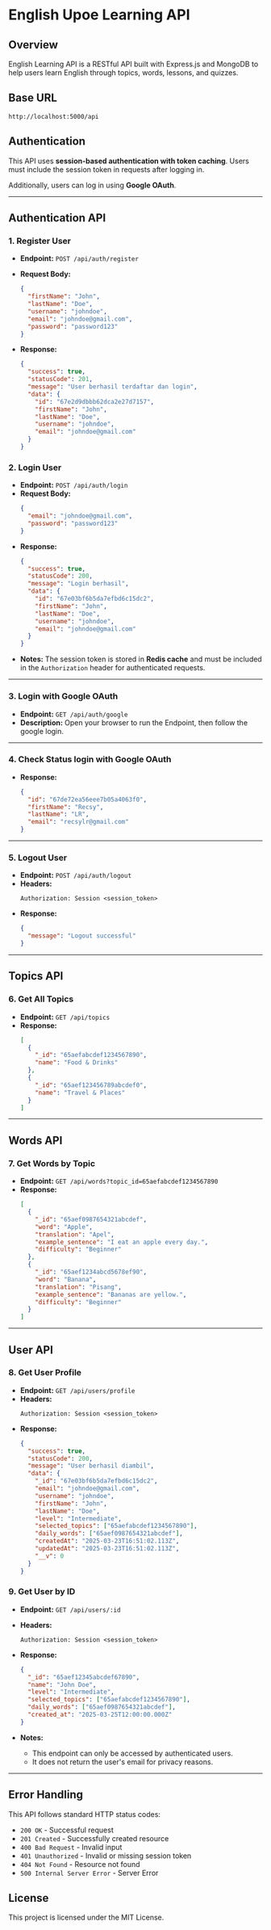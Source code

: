# English Upoe Learning API

## Overview

English Learning API is a RESTful API built with Express.js and MongoDB to help users learn English through topics, words, lessons, and quizzes.

## Base URL

```
http://localhost:5000/api
```

## Authentication

This API uses **session-based authentication with token caching**. Users must include the session token in requests after logging in.

Additionally, users can log in using **Google OAuth**.

---

## **Authentication API**

### **1. Register User**

- **Endpoint:** `POST /api/auth/register`
- **Request Body:**

  ```json
  {
    "firstName": "John",
    "lastName": "Doe",
    "username": "johndoe",
    "email": "johndoe@gmail.com",
    "password": "password123"
  }
  ```

- **Response:**
  ```json
  {
    "success": true,
    "statusCode": 201,
    "message": "User berhasil terdaftar dan login",
    "data": {
      "id": "67e2d9dbbb62dca2e27d7157",
      "firstName": "John",
      "lastName": "Doe",
      "username": "johndoe",
      "email": "johndoe@gmail.com"
    }
  }
  ```

### **2. Login User**

- **Endpoint:** `POST /api/auth/login`
- **Request Body:**
  ```json
  {
    "email": "johndoe@gmail.com",
    "password": "password123"
  }
  ```
- **Response:**
  ```json
  {
    "success": true,
    "statusCode": 200,
    "message": "Login berhasil",
    "data": {
      "id": "67e03bf6b5da7efbd6c15dc2",
      "firstName": "John",
      "lastName": "Doe",
      "username": "johndoe",
      "email": "johndoe@gmail.com"
    }
  }
  ```
- **Notes:** The session token is stored in **Redis cache** and must be included in the `Authorization` header for authenticated requests.

---

### **3. Login with Google OAuth**

- **Endpoint:** `GET /api/auth/google`
- **Description:** Open your browser to run the Endpoint, then follow the google login.

---

### **4. Check Status login with Google OAuth**

- **Response:**
  ```json
  {
    "id": "67de72ea56eee7b05a4063f0",
    "firstName": "Recsy",
    "lastName": "LR",
    "email": "recsylr@gmail.com"
  }
  ```

---

### **5. Logout User**

- **Endpoint:** `POST /api/auth/logout`
- **Headers:**
  ```
  Authorization: Session <session_token>
  ```
- **Response:**
  ```json
  {
    "message": "Logout successful"
  }
  ```

---

## **Topics API**

### **6. Get All Topics**

- **Endpoint:** `GET /api/topics`
- **Response:**
  ```json
  [
    {
      "_id": "65aefabcdef1234567890",
      "name": "Food & Drinks"
    },
    {
      "_id": "65aef123456789abcdef0",
      "name": "Travel & Places"
    }
  ]
  ```

---

## **Words API**

### **7. Get Words by Topic**

- **Endpoint:** `GET /api/words?topic_id=65aefabcdef1234567890`
- **Response:**
  ```json
  [
    {
      "_id": "65aef0987654321abcdef",
      "word": "Apple",
      "translation": "Apel",
      "example_sentence": "I eat an apple every day.",
      "difficulty": "Beginner"
    },
    {
      "_id": "65aef1234abcd5678ef90",
      "word": "Banana",
      "translation": "Pisang",
      "example_sentence": "Bananas are yellow.",
      "difficulty": "Beginner"
    }
  ]
  ```

---

## **User API**

### **8. Get User Profile**

- **Endpoint:** `GET /api/users/profile`
- **Headers:**
  ```
  Authorization: Session <session_token>
  ```
- **Response:**
  ```json
  {
    "success": true,
    "statusCode": 200,
    "message": "User berhasil diambil",
    "data": {
      "_id": "67e03bf6b5da7efbd6c15dc2",
      "email": "johndoe@gmail.com",
      "username": "johndoe",
      "firstName": "John",
      "lastName": "Doe",
      "level": "Intermediate",
      "selected_topics": ["65aefabcdef1234567890"],
      "daily_words": ["65aef0987654321abcdef"],
      "createdAt": "2025-03-23T16:51:02.113Z",
      "updatedAt": "2025-03-23T16:51:02.113Z",
      "__v": 0
    }
  }
  ```

### **9. Get User by ID**

- **Endpoint:** `GET /api/users/:id`
- **Headers:**
  ```
  Authorization: Session <session_token>
  ```
- **Response:**

  ```json
  {
    "_id": "65aef12345abcdef67890",
    "name": "John Doe",
    "level": "Intermediate",
    "selected_topics": ["65aefabcdef1234567890"],
    "daily_words": ["65aef0987654321abcdef"],
    "created_at": "2025-03-25T12:00:00.000Z"
  }
  ```

- **Notes:**
  - This endpoint can only be accessed by authenticated users.
  - It does not return the user's email for privacy reasons.

---

## **Error Handling**

This API follows standard HTTP status codes:

- `200 OK` - Successful request
- `201 Created` - Successfully created resource
- `400 Bad Request` - Invalid input
- `401 Unauthorized` - Invalid or missing session token
- `404 Not Found` - Resource not found
- `500 Internal Server Error` - Server Error

## **License**

This project is licensed under the MIT License.
